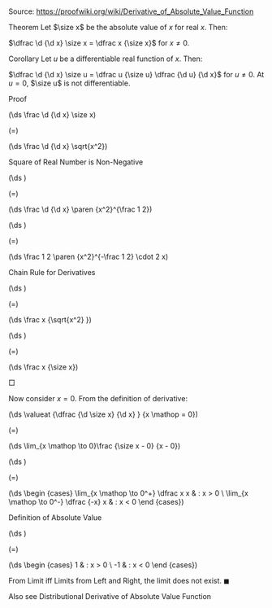 # 

Source: https://proofwiki.org/wiki/Derivative_of_Absolute_Value_Function



Theorem
Let $\size x$ be the absolute value of $x$ for real $x$.
Then:

$\dfrac \d {\d x} \size x = \dfrac x {\size x}$
for $x \ne 0$.


Corollary
Let $u$ be a differentiable real function of $x$.
Then:

$\dfrac \d {\d x} \size u = \dfrac u {\size u} \dfrac {\d u} {\d x}$
for $u \ne 0$.
At $u = 0$, $\size u$ is not differentiable.


Proof













\(\ds \frac \d {\d x} \size x\)

\(=\)







\(\ds \frac \d {\d x} \sqrt{x^2}\)





Square of Real Number is Non-Negative














\(\ds \)

\(=\)







\(\ds \frac \d {\d x} \paren {x^2}^{\frac 1 2}\)




















\(\ds \)

\(=\)







\(\ds \frac 1 2 \paren {x^2}^{-\frac 1 2} \cdot 2 x\)





Chain Rule for Derivatives














\(\ds \)

\(=\)







\(\ds \frac x {\sqrt{x^2} }\)




















\(\ds \)

\(=\)







\(\ds \frac x {\size x}\)









$\Box$

Now consider $x = 0$.
From the definition of derivative:














\(\ds \valueat {\dfrac {\d \size x} {\d x} } {x \mathop = 0}\)

\(=\)







\(\ds \lim_{x \mathop \to 0}\frac {\size x - 0} {x - 0}\)




















\(\ds \)

\(=\)







\(\ds \begin {cases} \lim_{x \mathop \to 0^+} \dfrac x x & : x > 0 \\ \lim_{x \mathop \to 0^-} \dfrac {-x} x & : x < 0 \end {cases}\)





Definition of Absolute Value














\(\ds \)

\(=\)







\(\ds \begin {cases} 1 & : x > 0 \\ -1 & : x < 0 \end {cases}\)









From Limit iff Limits from Left and Right, the limit does not exist.
$\blacksquare$


Also see
Distributional Derivative of Absolute Value Function




